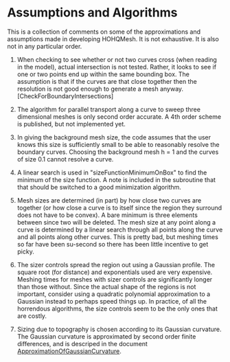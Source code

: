 # Assumptions and Algorithms

This is a collection of comments on some of the approximations and assumptions made in developing HOHQMesh. It is not exhaustive. It is also not in any particular order.

1. When checking to see whether or not two curves cross (when reading in the model), actual intersection is not tested. Rather, it looks to see if one or two points end up within the same bounding box. The assumption is that if the curves are that close together then the resolution is not good enough to generate a mesh anyway. [CheckForBoundaryIntersections]

2. The algorithm for parallel transport along a curve to sweep three dimensional meshes is only second order accurate. A 4th order scheme is published, but not implemented yet.

3. In giving the background mesh size, the code assumes that the user knows this size is sufficiently small to be able to reasonably resolve the boundary curves. Choosing the background mesh h = 1 and the curves of size 0.1 cannot resolve a curve.

4. A linear search is used in "sizeFunctionMinimumOnBox" to find the minimum of the size function. A note is included in the subroutine that that should be switched to a good minimization algorithm.

5. Mesh sizes are determined (in part) by how close two curves are together (or how close a curve is to itself since the region they surround does not have to be convex). A bare minimum is three elements between since two will be deleted. The mesh size at any point along a curve is determined by a linear search through all points along the curve and all points along other curves. This is pretty bad, but meshing times so far have been su-second so there has been little incentive to get picky.

6. The sizer controls spread the region out using a Gaussian profile. The square root (for distance) and exponentials used are very expensive. Meshing times for meshes with sizer controls are significantly longer than those without. Since the actual shape of the regions is not important, consider using a quadratic polynomial approximation to a Gaussian instead to perhaps speed things up. In practice, of all the horrendous algorithms, the size controls seem to be the only ones that are costly.
7. Sizing due to topography is chosen according to its Gaussian curvature. The Gaussian curvature is approximated by second order finite differences, and is descriped in the document [ApproximationOfGaussianCurvature](https://trixi-framework.github.io/HOHQMesh/ApproximationOfGaussianCurvature/). 

